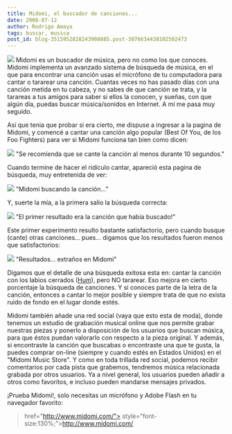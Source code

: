 ```yaml
---
title: Midomi, el buscador de canciones...
date: 2008-07-12
author: Rodrigo Amaya
tags: buscar, musica
post_id: blog-3515952828243908885.post-3076634438102502473
---
```


[![](http://bp3.blogger.com/_ayvorITawE4/SHjqYfOgiTI/AAAAAAAAA4k/nodHzATQ9oU/s400/midomi-logo.jpg)](http://bp3.blogger.com/_ayvorITawE4/SHjqYfOgiTI/AAAAAAAAA4k/nodHzATQ9oU/s1600-h/midomi-logo.jpg) Midomi es un
buscador de música, pero no como los que conoces. Midomi implementa un avanzado sistema de búsqueda de música, en el que para encontrar una canción usas el micrófono de tu computadora para cantar o tararear una canción. Cuantas veces no has pasado días con una canción metida en tu cabeza, y no sabes de que canción se trata, y la tarareas a tus amigos para saber si ellos la conocen, y sueñas, con que algún día, puedas buscar música/sonidos en Internet. A mí me pasa muy seguido.

Así que tenia que probar si era cierto, me dispuse a ingresar a la pagina de Midomi, y comencé a cantar una canción algo popular (Best Of You, de los Foo Fighters) para ver si Midomi funciona tan bien como dicen:

[![](http://bp2.blogger.com/_ayvorITawE4/SHjpoPOgiRI/AAAAAAAAA4U/MocOn0EKaTE/s400/midomi-tarareando.jpg)](http://bp2.blogger.com/_ayvorITawE4/SHjpoPOgiRI/AAAAAAAAA4U/MocOn0EKaTE/s1600-h/midomi-tarareando.jpg)
"Se recomienda que se cante
la canción al menos durante 10 segundos."

Cuando termine de hacer el ridículo cantar, apareció esta pagina de búsqueda, muy entretenida de ver:

[![](http://bp1.blogger.com/_ayvorITawE4/SHjpn_OgiQI/AAAAAAAAA4M/OdlzeeeptJo/s400/midomi-search.jpg)](http://bp1.blogger.com/_ayvorITawE4/SHjpn_OgiQI/AAAAAAAAA4M/OdlzeeeptJo/s1600-h/midomi-search.jpg)
"Midomi buscando la
canción..."

Y, suerte la mía, a la primera salio la búsqueda correcta:

[![](http://bp1.blogger.com/_ayvorITawE4/SHjpn_OgiPI/AAAAAAAAA4E/HkJV5MP5yy4/s400/midomi-found.jpg)](http://bp1.blogger.com/_ayvorITawE4/SHjpn_OgiPI/AAAAAAAAA4E/HkJV5MP5yy4/s1600-h/midomi-found.jpg)
"El primer resultado era la
canción que había buscado!"

Este primer experimento resulto bastante satisfactorio, pero cuando busque (cante) otras canciones... pues... digamos que los resultados fueron menos que satisfactorios:

[![](http://bp0.blogger.com/_ayvorITawE4/SHjr9vOgiUI/AAAAAAAAA4s/v9hfivv4IQM/s400/midomi-wtf.jpg)](http://bp0.blogger.com/_ayvorITawE4/SHjr9vOgiUI/AAAAAAAAA4s/v9hfivv4IQM/s1600-h/midomi-wtf.jpg)
"Resultados... extraños en
Midomi"

Digamos que el detalle de una búsqueda exitosa esta en: cantar la canción con los labios cerrados ([Hum](http://www.spanishdict.com/translate/Hum)), pero NO tararear. Eso mejora en cierto porcentaje la búsqueda de canciones. Y si conoces parte de la letra de la canción, entonces a cantar lo mejor posible y siempre trata de que no exista ruido de fondo en el lugar donde estés.

Midomi también añade una red social (vaya que esto esta de moda), donde tenemos un estudio de grabación musical online que nos permite grabar nuestras piezas y ponerlo a disposición de los usuarios que buscan música, para que éstos puedan valorarlo con respecto a la pieza original. Y además, si encontraste la canción que buscabas o encontraste una que te gusta, la puedes comprar on-line (siempre y cuando estés en Estados Unidos) en el "Midomi Music Store". Y como en toda trillada red social, podemos recibir comentarios por cada pista que grabemos, tendremos música relacionada grabada por otros usuarios. Ya a nivel general, los usuarios pueden añadir a otros como favoritos, e incluso pueden mandarse mensajes privados.

¡Prueba Midomi!, solo necesitas un micrófono y Adobe Flash en tu navegador favorito:

> href="http://www.midomi.com/"> style="font-size:130%;">http://www.midomi.com/